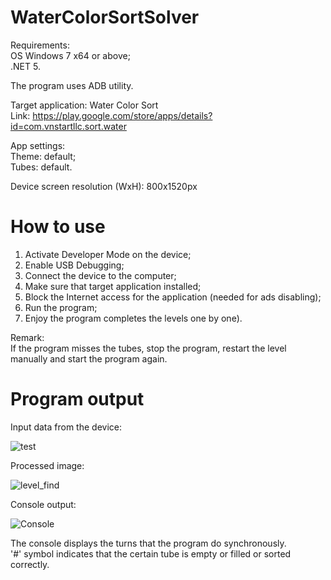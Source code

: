 # WaterColorSortSolver

Requirements:\
OS Windows 7 x64 or above;\
.NET 5.

The program uses ADB utility.

Target application: Water Color Sort\
Link: https://play.google.com/store/apps/details?id=com.vnstartllc.sort.water

App settings:\
Theme: default;\
Tubes: default.

Device screen resolution (WxH): 800x1520px

# How to use

1. Activate Developer Mode on the device;
2. Enable USB Debugging;
3. Connect the device to the computer;
4. Make sure that target application installed;
5. Block the Internet access for the application (needed for ads disabling);
6. Run the program;
7. Enjoy the program completes the levels one by one).

Remark:\
If the program misses the tubes, stop the program, restart the level manually and start the program again.

# Program output

Input data from the device:

![test](https://user-images.githubusercontent.com/32248195/144710087-3e1a603e-28ae-4895-b95b-2becd538acd6.jpg)

Processed image:

![level_find](https://user-images.githubusercontent.com/32248195/144710079-4a3abd12-9f47-46ad-b48f-3bb9cfee5ec1.png)

Console output:

![Console](https://user-images.githubusercontent.com/32248195/144710069-103d416c-02aa-4f9a-8ddc-a197bca0b1dc.gif)

The console displays the turns that the program do synchronously.\
'#' symbol indicates that the certain tube is empty or filled or sorted correctly.
